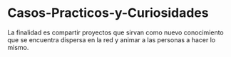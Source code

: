 # Casos-Practicos-y-Curiosidades
La finalidad es compartir proyectos que sirvan como nuevo conocimiento que se encuentra dispersa en la red y animar a las personas a hacer lo mismo.

